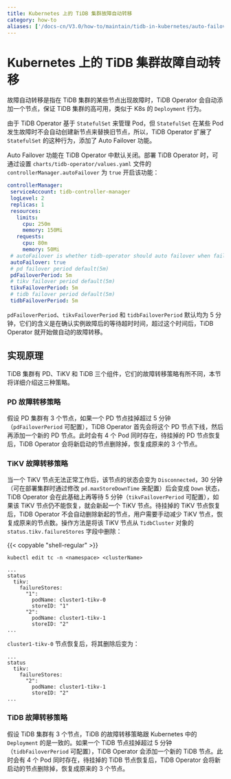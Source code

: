 ```yaml
---
title: Kubernetes 上的 TiDB 集群故障自动转移
category: how-to
aliases: ['/docs-cn/V3.0/how-to/maintain/tidb-in-kubernetes/auto-failover/']
---
```


# Kubernetes 上的 TiDB 集群故障自动转移

故障自动转移是指在 TiDB 集群的某些节点出现故障时，TiDB Operator 会自动添加一个节点，保证 TiDB 集群的高可用，类似于 K8s 的 `Deployment` 行为。

由于 TiDB Operator 基于 `StatefulSet` 来管理 Pod，但 `StatefulSet` 在某些 Pod 发生故障时不会自动创建新节点来替换旧节点，所以，TiDB Operator 扩展了 `StatefulSet` 的这种行为，添加了 Auto Failover 功能。

Auto Failover 功能在 TiDB Operator 中默认关闭。部署 TiDB Operator 时，可通过设置 `charts/tidb-operator/values.yaml` 文件的 `controllerManager.autoFailover` 为 `true` 开启该功能：

```yaml
controllerManager:
 serviceAccount: tidb-controller-manager
 logLevel: 2
 replicas: 1
 resources:
   limits:
     cpu: 250m
     memory: 150Mi
   requests:
     cpu: 80m
     memory: 50Mi
 # autoFailover is whether tidb-operator should auto failover when failure occurs
 autoFailover: true
 # pd failover period default(5m)
 pdFailoverPeriod: 5m
 # tikv failover period default(5m)
 tikvFailoverPeriod: 5m
 # tidb failover period default(5m)
 tidbFailoverPeriod: 5m
```

`pdFailoverPeriod`、`tikvFailoverPeriod` 和 `tidbFailoverPeriod` 默认均为 5 分钟，它们的含义是在确认实例故障后的等待超时时间，超过这个时间后，TiDB Operator 就开始做自动的故障转移。

## 实现原理

TiDB 集群有 PD、TiKV 和 TiDB 三个组件，它们的故障转移策略有所不同，本节将详细介绍这三种策略。

### PD 故障转移策略

假设 PD 集群有 3 个节点，如果一个 PD 节点挂掉超过 5 分钟（`pdFailoverPeriod` 可配置），TiDB Operator 首先会将这个 PD 节点下线，然后再添加一个新的 PD 节点。此时会有 4 个 Pod 同时存在，待挂掉的 PD 节点恢复后，TiDB Operator 会将新启动的节点删除掉，恢复成原来的 3 个节点。

### TiKV 故障转移策略

当一个 TiKV 节点无法正常工作后，该节点的状态会变为 `Disconnected`，30 分钟（可在部署集群时通过修改 `pd.maxStoreDownTime` 来配置）后会变成 `Down` 状态，TiDB Operator 会在此基础上再等待 5 分钟（`tikvFailoverPeriod` 可配置），如果该 TiKV 节点仍不能恢复，就会新起一个 TiKV 节点。待挂掉的 TiKV 节点恢复后，TiDB Operator 不会自动删除新起的节点，用户需要手动减少 TiKV 节点，恢复成原来的节点数。操作方法是将该 TiKV 节点从 `TidbCluster` 对象的 `status.tikv.failureStores` 字段中删除：

{{< copyable "shell-regular" >}}

```shell
kubectl edit tc -n <namespace> <clusterName>
```

```
...
status
  tikv:
    failureStores:
      "1":
        podName: cluster1-tikv-0
        storeID: "1"
      "2":
        podName: cluster1-tikv-1
        storeID: "2"
...
```

`cluster1-tikv-0` 节点恢复后，将其删除后变为：

```
...
status
  tikv:
    failureStores:
      "2":
        podName: cluster1-tikv-1
        storeID: "2"
...
```

### TiDB 故障转移策略

假设 TiDB 集群有 3 个节点，TiDB 的故障转移策略跟 Kubernetes 中的 `Deployment` 的是一致的。如果一个 TiDB 节点挂掉超过 5 分钟（`tidbFailoverPeriod` 可配置），TiDB Operator 会添加一个新的 TiDB 节点。此时会有 4 个 Pod 同时存在，待挂掉的 TiDB 节点恢复后，TiDB Operator 会将新启动的节点删除掉，恢复成原来的 3 个节点。
